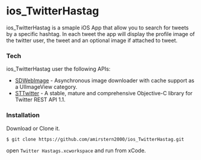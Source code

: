 # ios_TwitterHastag

ios_TwitterHastag is a smaple iOS App that allow you to search for tweets by a specific hashtag. In each tweet the app will display the profile image of the twitter user, the tweet and an optional image if attached to tweet.

### Tech

ios_TwitterHastag user the following APIs:

* [SDWebImage] - Asynchronous image downloader with cache support as a UIImageView category.
* [STTwitter] - A stable, mature and comprehensive Objective-C library for Twitter REST API 1.1.


### Installation

Download or Clone it. 

`$ git clone https://github.com/amirstern2000/ios_TwitterHastag.git`

open `Twitter Hastags.xcworkspace` and run from xCode.

[//]: # (These are reference links used in the body of this note and get stripped out when the markdown processor does its job. There is no need to format nicely because it shouldn't be seen. Thanks SO - http://stackoverflow.com/questions/4823468/store-comments-in-markdown-syntax)


   [SDWebImage]: <https://github.com/rs/SDWebImage>
   [STTwitter]: <https://github.com/nst/STTwitter>
 
